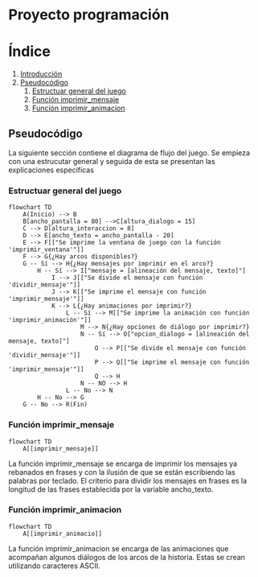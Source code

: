# Proyecto programación
# Índice

1. [Introducción](#introducción)
2. [Pseudocódigo](#pseudocódigo)
    1. [Estructuar general del juego](#estructuar-general-del-juego)
    2. [Función imprimir_mensaje](#función-imprimir_mensaje)
    3. [Función imprimir_animacion](#función-imprimir_animacion)

## Pseudocódigo
La siguiente sección contiene el diagrama de flujo del juego. Se empieza con una estrucutar general y seguida de esta se presentan las explicaciones específicas
### Estructuar general del juego
```mermaid
flowchart TD
    A(Inicio) --> B
    B[ancho_pantalla = 80] -->C[altura_dialogo = 15]
    C --> D[altura_interaccion = 8]
    D --> E[ancho_texto = ancho_pantalla - 20]
    E --> F[["Se imprime la ventana de juego con la función 'imprimir_ventana'"]]
    F --> G{¿Hay arcos disponibles?}
    G -- Sí --> H{¿Hay mensajes por imprimir en el arco?}
        H -- Sí --> I["mensaje = [alineación del mensaje, texto]"]
            I --> J[["Se divide el mensaje con función 'dividir_mensaje'"]]
            J --> K[["Se imprime el mensaje con función 'imprimir_mensaje'"]]
            K --> L{¿Hay animaciones por imprimir?}
                L -- Sí --> M[["Se imprime la animación con función 'imprimir_animación'"]]
                    M --> N{¿Hay opciones de diálogo por imprimir?}
                    N -- Sí --> O["opcion_dialogo = [alineación del mensaje, texto]"]
                        O --> P[["Se divide el mensaje con función 'dividir_mensaje'"]]
                        P --> Q[["Se imprime el mensaje con función 'imprimir_mensaje'"]]
                        Q --> H
                    N -- NO --> H
                L -- No --> N
        H -- No --> G
    G -- No --> R(Fin)
```

### Función imprimir_mensaje
```mermaid
flowchart TD
    A[[imprimir_mensaje]]
```
La función imprimir_mensaje se encarga de imprimir los mensajes ya rebanados en frases y con la ilusión de que se están escribiendo las palabras por teclado.
El criterio para dividir los mensajes en frases es la longitud de las frases establecida por la variable ancho_texto.


### Función imprimir_animacion
```mermaid
flowchart TD
    A[[imprimir_animacio]]
```
La función imprimir_animacion se encarga de las animaciones que acompañan algunos diálogos de los arcos de la historia. Estas se crean utilizando caracteres ASCII.
